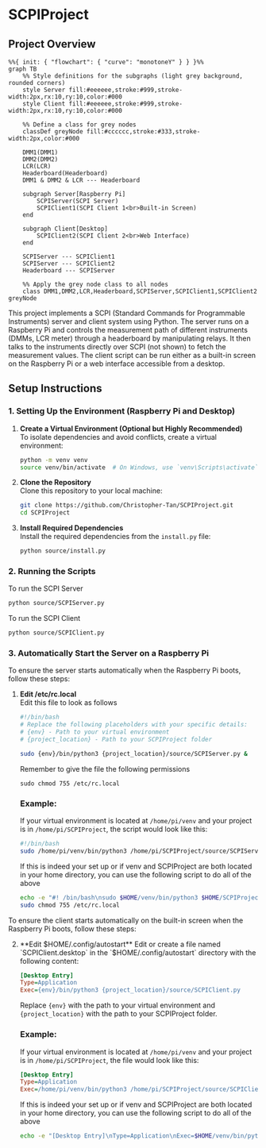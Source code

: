 # SCPIProject

## Project Overview

```mermaid
%%{ init: { "flowchart": { "curve": "monotoneY" } } }%%
graph TB
    %% Style definitions for the subgraphs (light grey background, rounded corners)
    style Server fill:#eeeeee,stroke:#999,stroke-width:2px,rx:10,ry:10,color:#000
    style Client fill:#eeeeee,stroke:#999,stroke-width:2px,rx:10,ry:10,color:#000

    %% Define a class for grey nodes
    classDef greyNode fill:#cccccc,stroke:#333,stroke-width:2px,color:#000

    DMM1(DMM1)
    DMM2(DMM2)
    LCR(LCR)
    Headerboard(Headerboard)
    DMM1 & DMM2 & LCR --- Headerboard

    subgraph Server[Raspberry Pi]
        SCPIServer(SCPI Server)
        SCPIClient1(SCPI Client 1<br>Built-in Screen)
    end

    subgraph Client[Desktop]
        SCPIClient2(SCPI Client 2<br>Web Interface)
    end

    SCPIServer --- SCPIClient1
    SCPIServer --- SCPIClient2
    Headerboard --- SCPIServer

    %% Apply the grey node class to all nodes
    class DMM1,DMM2,LCR,Headerboard,SCPIServer,SCPIClient1,SCPIClient2 greyNode
```

This project implements a SCPI (Standard Commands for Programmable Instruments) server and client system using Python. The server runs on a Raspberry Pi and controls the measurement path of different instruments (DMMs, LCR meter) through a headerboard by manipulating relays. It then talks to the instruments directly over SCPI (not shown) to fetch the measurement values. The client script can be run either as a built-in screen on the Raspberry Pi or a web interface accessible from a desktop.

## Setup Instructions

### 1. Setting Up the Environment (Raspberry Pi and Desktop)

1. **Create a Virtual Environment (Optional but Highly Recommended)**  
    To isolate dependencies and avoid conflicts, create a virtual environment:
    ```bash
    python -m venv venv
    source venv/bin/activate  # On Windows, use `venv\Scripts\activate`
    ```

2. **Clone the Repository**  
    Clone this repository to your local machine:
    ```bash
    git clone https://github.com/Christopher-Tan/SCPIProject.git
    cd SCPIProject
    ```


3. **Install Required Dependencies**  
    Install the required dependencies from the `install.py` file:
    ```bash
    python source/install.py
    ```

### 2. Running the Scripts

To run the SCPI Server

```bash
python source/SCPIServer.py
```

To run the SCPI Client

```bash
python source/SCPIClient.py
```

### 3. Automatically Start the Server on a Raspberry Pi

To ensure the server starts automatically when the Raspberry Pi boots, follow these steps:

1. **Edit /etc/rc.local**  
    Edit this file to look as follows
    ```bash
    #!/bin/bash
    # Replace the following placeholders with your specific details:
    # {env} - Path to your virtual environment
    # {project_location} - Path to your SCPIProject folder

    sudo {env}/bin/python3 {project_location}/source/SCPIServer.py &
    ```

    Remember to give the file the following permissions
    ```
    sudo chmod 755 /etc/rc.local
    ```

    ### Example:
    If your virtual environment is located at `/home/pi/venv` and your project is in `/home/pi/SCPIProject`, the script would look like this:
    ```bash
    #!/bin/bash
    sudo /home/pi/venv/bin/python3 /home/pi/SCPIProject/source/SCPIServer.py &
    ```
    If this is indeed your set up or if venv and SCPIProject are both located in your home directory, you can use the following script to do all of the above

    ```bash
    echo -e "#! /bin/bash\nsudo $HOME/venv/bin/python3 $HOME/SCPIProject/source/SCPIServer.py &" | sudo tee /etc/rc.local
    sudo chmod 755 /etc/rc.local
    ```

To ensure the client starts automatically on the built-in screen when the Raspberry Pi boots, follow these steps:

2. **Edit $HOME/.config/autostart**  
    Edit or create a file named `SCPIClient.desktop` in the `$HOME/.config/autostart` directory with the following content:
    ```ini
    [Desktop Entry]
    Type=Application
    Exec={env}/bin/python3 {project_location}/source/SCPIClient.py
    ```
    Replace `{env}` with the path to your virtual environment and `{project_location}` with the path to your SCPIProject folder.

    ### Example:
    If your virtual environment is located at `/home/pi/venv` and your project is in `/home/pi/SCPIProject`, the file would look like this:
    ```ini
    [Desktop Entry]
    Type=Application
    Exec=/home/pi/venv/bin/python3 /home/pi/SCPIProject/source/SCPIClient.py
    ```

    If this is indeed your set up or if venv and SCPIProject are both located in your home directory, you can use the following script to do all of the above

    ```bash
    echo -e "[Desktop Entry]\nType=Application\nExec=$HOME/venv/bin/python3 $HOME/SCPIProject/source/SCPIClient.py" | tee $HOME/.config/autostart/SCPIClient.desktop
    ```